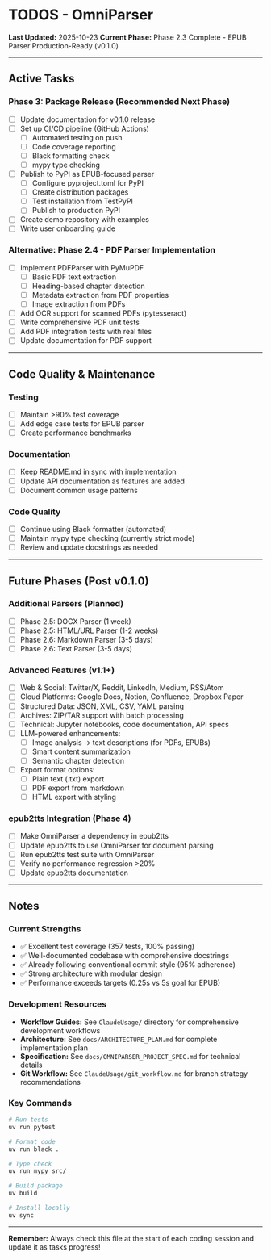 # TODOS - OmniParser

**Last Updated:** 2025-10-23
**Current Phase:** Phase 2.3 Complete - EPUB Parser Production-Ready (v0.1.0)

---

## Active Tasks

### Phase 3: Package Release (Recommended Next Phase)
- [ ] Update documentation for v0.1.0 release
- [ ] Set up CI/CD pipeline (GitHub Actions)
  - [ ] Automated testing on push
  - [ ] Code coverage reporting
  - [ ] Black formatting check
  - [ ] mypy type checking
- [ ] Publish to PyPI as EPUB-focused parser
  - [ ] Configure pyproject.toml for PyPI
  - [ ] Create distribution packages
  - [ ] Test installation from TestPyPI
  - [ ] Publish to production PyPI
- [ ] Create demo repository with examples
- [ ] Write user onboarding guide

### Alternative: Phase 2.4 - PDF Parser Implementation
- [ ] Implement PDFParser with PyMuPDF
  - [ ] Basic PDF text extraction
  - [ ] Heading-based chapter detection
  - [ ] Metadata extraction from PDF properties
  - [ ] Image extraction from PDFs
- [ ] Add OCR support for scanned PDFs (pytesseract)
- [ ] Write comprehensive PDF unit tests
- [ ] Add PDF integration tests with real files
- [ ] Update documentation for PDF support

---

## Code Quality & Maintenance

### Testing
- [ ] Maintain >90% test coverage
- [ ] Add edge case tests for EPUB parser
- [ ] Create performance benchmarks

### Documentation
- [ ] Keep README.md in sync with implementation
- [ ] Update API documentation as features are added
- [ ] Document common usage patterns

### Code Quality
- [ ] Continue using Black formatter (automated)
- [ ] Maintain mypy type checking (currently strict mode)
- [ ] Review and update docstrings as needed

---

## Future Phases (Post v0.1.0)

### Additional Parsers (Planned)
- [ ] Phase 2.5: DOCX Parser (1 week)
- [ ] Phase 2.5: HTML/URL Parser (1-2 weeks)
- [ ] Phase 2.6: Markdown Parser (3-5 days)
- [ ] Phase 2.6: Text Parser (3-5 days)

### Advanced Features (v1.1+)
- [ ] Web & Social: Twitter/X, Reddit, LinkedIn, Medium, RSS/Atom
- [ ] Cloud Platforms: Google Docs, Notion, Confluence, Dropbox Paper
- [ ] Structured Data: JSON, XML, CSV, YAML parsing
- [ ] Archives: ZIP/TAR support with batch processing
- [ ] Technical: Jupyter notebooks, code documentation, API specs
- [ ] LLM-powered enhancements:
  - [ ] Image analysis → text descriptions (for PDFs, EPUBs)
  - [ ] Smart content summarization
  - [ ] Semantic chapter detection
- [ ] Export format options:
  - [ ] Plain text (.txt) export
  - [ ] PDF export from markdown
  - [ ] HTML export with styling

### epub2tts Integration (Phase 4)
- [ ] Make OmniParser a dependency in epub2tts
- [ ] Update epub2tts to use OmniParser for document parsing
- [ ] Run epub2tts test suite with OmniParser
- [ ] Verify no performance regression >20%
- [ ] Update epub2tts documentation

---

## Notes

### Current Strengths
- ✅ Excellent test coverage (357 tests, 100% passing)
- ✅ Well-documented codebase with comprehensive docstrings
- ✅ Already following conventional commit style (95% adherence)
- ✅ Strong architecture with modular design
- ✅ Performance exceeds targets (0.25s vs 5s goal for EPUB)

### Development Resources
- **Workflow Guides:** See `ClaudeUsage/` directory for comprehensive development workflows
- **Architecture:** See `docs/ARCHITECTURE_PLAN.md` for complete implementation plan
- **Specification:** See `docs/OMNIPARSER_PROJECT_SPEC.md` for technical details
- **Git Workflow:** See `ClaudeUsage/git_workflow.md` for branch strategy recommendations

### Key Commands
```bash
# Run tests
uv run pytest

# Format code
uv run black .

# Type check
uv run mypy src/

# Build package
uv build

# Install locally
uv sync
```

---

**Remember:** Always check this file at the start of each coding session and update it as tasks progress!
